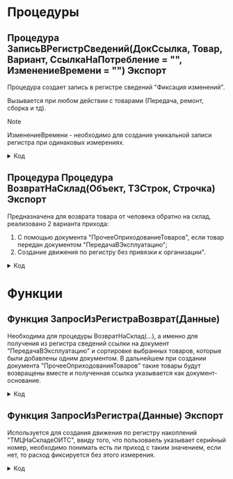 # Процедуры

## Процедура ЗаписьВРегистрСведений(ДокСсылка, Товар, Вариант, СсылкаНаПотребление = "", ИзменениеВремени = "") Экспорт 
Процедура создает запись в регистре сведений "Фиксация изменений". 

Вызывается при любом действии с товарами (Передача, ремонт, сборка и тд).

> [!NOTE]
> ИзменениеВремени - необходимо для создания уникальной записи регистра при одинаковых измерениях.
 
<details>
<summary> Код </summary>
        
    НаборЗаписей = РегистрыСведений.ФиксацияИзменений.СоздатьНаборЗаписей();
    НаборЗаписей.Отбор.Регистратор.Установить(ДокСсылка); 
    НаборЗаписей.Прочитать();
    НоваяЗапись = НаборЗаписей.Добавить();
    Если ТипЗнч(ИзменениеВремени) = Тип("Число") Тогда
     НоваяЗапись.Дата = ТекущаяДата() - ИзменениеВремени;
    Иначе	
     НоваяЗапись.Дата = ТекущаяДата();
    КонецЕсли;
    НоваяЗапись.СерийныйНомер = Товар.СерийныйНомер;
    НоваяЗапись.Количество = Товар.Количество;
    НоваяЗапись.Номенклатура = Товар.Номенклатура;
    Если СсылкаНаПотребление = "" ИЛИ  ТипЗнч(ИзменениеВремени) = Тип("Число") Тогда 
     НоваяЗапись.ДокументыРедактирования = Документы.ВнутреннееПотребление.ПустаяСсылка();
    Иначе
     НоваяЗапись.ДокументыРедактирования = СсылкаНаПотребление;
    КонецЕсли;
    Если Вариант = "Передача" Тогда
     НоваяЗапись.Статус = Перечисления.ВариантыСкладскогоУчета.ПередалиВЭксплуатацию;
    ИначеЕсли Вариант = "Списание" Тогда
     НоваяЗапись.Статус = Перечисления.ВариантыСкладскогоУчета.СписалиНаРасходы;
    ИначеЕсли Вариант = "ОтработанРанее" Тогда
     НоваяЗапись.Статус = Перечисления.ВариантыСкладскогоУчета.ОтработанРанее;
    ИначеЕсли Вариант = "Отменили" Тогда
     НоваяЗапись.Статус = Перечисления.ВариантыСкладскогоУчета.Отменили;
    ИначеЕсли Вариант = "ВернулиИзЭксплуатации" Тогда
     НоваяЗапись.Статус = Перечисления.ВариантыСкладскогоУчета.ВернулиИзЭксплуатации;
    ИначеЕсли Вариант = "ВернулиОтработанРанее" Тогда 
     НоваяЗапись.Статус = Перечисления.ВариантыСкладскогоУчета.Вернули_ОтработанРанее;
    ИначеЕсли Вариант = "ИспользовалиДляСборки" Тогда
     НоваяЗапись.Статус = Перечисления.ВариантыСкладскогоУчета.ИспользовалиДляСборки;
    ИначеЕсли Вариант = "СписалиНаРасходы_Ремонт" Тогда
     НоваяЗапись.Статус = Перечисления.ВариантыСкладскогоУчета.СписалиНаРасходы_Ремонт;
    КонецЕсли;
    Если НЕ ТипЗнч(ДокСсылка) = Тип("ДокументСсылка.СборкаТоваров") Тогда		
     НоваяЗапись.ФИО  = ДокСсылка.ФИО;    
    КонецЕсли;
    НоваяЗапись.ТекущийПользователь = Пользователи.ТекущийПользователь(); 
    НаборЗаписей.Записать();
</details>

## Процедура Процедура ВозвратНаСклад(Объект, ТЗСтрок, Строчка) Экспорт
Предназначена для возврата товара от человека обратно на склад, реализовано 2 варианта прихода: 
1. С помощью документа "ПрочееОприходованиеТоваров", если товар передан документом "ПередачаВЭксплуатацию";
2. Создание движения по регистру без привязки к организации".

<details>
<summary> Код </summary>
 
     Если Строчка.ВариантВнесения = Перечисления.ВариантыВнесения.Передача Тогда
     НайденныеСтроки = ТЗСтрок.НайтиСтроки(Новый Структура("ВариантВнесения", Строчка.ВариантВнесения)); 
     Док = Новый ТаблицаЗначений;
     Для Каждого Позиция Из НайденныеСтроки Цикл
      Если Док.Количество() = 0 Тогда
       Док = ЗапросИзРегистраВозврат(Новый Структура("Номенклатура, СерийныйНомер", Позиция.Номенклатура, Позиция.СерийныйНомер)); 	
      Иначе 
       НоваяСтрока = Док.Добавить();
       ЗаполнитьЗначенияСвойств(НоваяСтрока, ЗапросИзРегистраВозврат(Новый Структура("Номенклатура, СерийныйНомер", Позиция.Номенклатура, Позиция.СерийныйНомер))[0]); 
      КонецЕсли;
     КонецЦикла;
     Док.Сортировать("ДокументыРедактирования");
     Пока Док.Количество() > 0 Цикл
      ПоискПоДок = Док.НайтиСтроки(Новый Структура("ДокументыРедактирования", Док[0].ДокументыРедактирования)); 
      ВозвратИзЭксплуатации = Документы.ПрочееОприходованиеТоваров.СоздатьДокумент();
      ВозвратИзЭксплуатации.Дата                  = ТекущаяДата();
      ВозвратИзЭксплуатации.Организация           = Объект.Организация;
      ВозвратИзЭксплуатации.Подразделение         = Справочники.СтруктураПредприятия.НайтиПоНаименованию("Отдел ИТС");
      ВозвратИзЭксплуатации.ХозяйственнаяОперация = Перечисления.ХозяйственныеОперации.ВозвратИзЭксплуатации;
      ВозвратИзЭксплуатации.Склад                 = Справочники.Склады.НайтиПоНаименованию("Отдел ИТС (администрирование)");
      ВозвратИзЭксплуатации.Валюта                = Справочники.Валюты.НайтиПоНаименованию("руб.");
      ВозвратИзЭксплуатации.ВариантПриемкиТоваров = Перечисления.ВариантыПриемкиТоваров.РазделенаТолькоПоНакладным;
      СсылкаНового = Документы.ПрочееОприходованиеТоваров.ПолучитьСсылку();
      ВозвратИзЭксплуатации.УстановитьСсылкуНового(СсылкаНового);
      Для Каждого НайденнаяСтрока Из ПоискПоДок Цикл
       ВозвратИзЭксплуатации.ДокументОснование = НайденнаяСтрока.ДокументыРедактирования; 
       Стр = ВозвратИзЭксплуатации.Товары.Добавить();
       ЗаполнитьЗначенияСвойств(Стр, НайденнаяСтрока);  
       Стр.КоличествоУпаковок    = НайденнаяСтрока.Количество; 
       Стр.ФизическоеЛицо        = Объект.ФИО.ФизическоеЛицо;  
       Стр.Цена                  = 100; 
       Стр.Партия                = НайденнаяСтрока.ДокументыРедактирования.Товары[0].Партия;
       Стр.СтатьяРасходовДоходов = ПланыВидовХарактеристик.СтатьиДоходов.НайтиПоНаименованию("Возврат из эксплуатации");
       ОИТС_УчетТМЦ.ЗаписьВРегистрСведений(Объект.Ссылка, 
       Новый Структура("Номенклатура, СерийныйНомер, Количество", НайденнаяСтрока.Номенклатура, 
       НайденнаяСтрока.СерийныйНомер, НайденнаяСтрока.Количество), "ВернулиИзЭксплуатации", ВозвратИзЭксплуатации.ПолучитьСсылкуНового());
       ТЗСтрок.Удалить(ТЗСтрок.Найти(НайденнаяСтрока.СерийныйНомер));
       Док.Удалить(НайденнаяСтрока);
      КонецЦикла;
      Если ВозвратИзЭксплуатации.Товары.Количество() > 0 Тогда 
       ВозвратИзЭксплуатации.Записать(РежимЗаписиДокумента.Проведение);
      КонецЕсли;
     КонецЦикла;
    ИначеЕсли Строчка.ВариантВнесения = Перечисления.ВариантыВнесения.Списание ИЛИ Строчка.ВариантВнесения = Перечисления.ВариантыВнесения.ЗаписьВРегистре Тогда
     Док = Документы.УчетОтработанныхРанееТМЦ.СоздатьДокумент();
     СсылкаНового = Документы.УчетОтработанныхРанееТМЦ.ПолучитьСсылку();
     Док.УстановитьСсылкуНового(СсылкаНового); 
     СсылкаНовойРеализации = Док.ПолучитьСсылкуНового();	
     НайденныеСтроки = ТЗСтрок.НайтиСтроки(Новый Структура("ВариантВнесения", Строчка.ВариантВнесения));
     ИндексСтроки = 0;
     Для Каждого ТекСтрока Из НайденныеСтроки Цикл
      Набор = РегистрыНакопления.ТМЦНаСкладеОИТС.СоздатьНаборЗаписей();
      Набор.Отбор.Регистратор.Установить(СсылкаНовойРеализации);
      Набор.Прочитать();
      ИндексСтроки = ИндексСтроки + 1;
      Движение = Набор.Добавить();
      Движение.ВидДвижения        = ВидДвиженияНакопления.Приход;
      Движение.Период             = ТекущаяДата();
      Движение.НаименованиеТовара = ТекСтрока.Номенклатура;
      Движение.Количество         = ТекСтрока.Количество;
      Движение.ЕдиницыИзмерения   = ТекСтрока.Номенклатура.ЕдиницаИзмерения;
      Движение.СсылкаНаДокумент   = Объект.Ссылка;
      Движение.СерийныйНомер      = ТекСтрока.СерийныйНомер;
      Движение.ОтработанРанее     = Истина;
      Набор.Записать();
      ОИТС_УчетТМЦ.ЗаписьВРегистрСведений(Объект.Ссылка, 
      Новый Структура("Номенклатура, СерийныйНомер, Количество", ТекСтрока.Номенклатура, 
      ТекСтрока.СерийныйНомер, ТекСтрока.Количество), "ВернулиОтработанРанее", СсылкаНовойРеализации, ИндексСтроки);
      ТЗСтрок.Удалить(ТекСтрока);
     КонецЦикла;
    КонецЕсли;
 </details>

# Функции

## Функция ЗапросИзРегистраВозврат(Данные)
Необходима для процедуры ВозвратНаСклад(...), а именно для получения из регистра сведений ссылки на документ "ПередачаВЭксплуатацию"
и сортировке выбранных товаров, которые были добавлены одним документом. В дальнейшем при создании документа "ПрочееОприходованияТоваров"
такие товары будут возвращены вместе и полученная ссылка указывается как документ-основание.

<details>
<summary> Код </summary>
 
    Запрос = Новый Запрос;
    Запрос.Текст = 
    "ВЫБРАТЬ ПЕРВЫЕ 1
    |	ФиксацияИзменений.ДокументыРедактирования КАК ДокументыРедактирования,
    |	ФиксацияИзменений.СерийныйНомер КАК СерийныйНомер,
    |	ФиксацияИзменений.Номенклатура КАК Номенклатура,
    |	ФиксацияИзменений.Количество КАК Количество
    |ИЗ
    |	РегистрСведений.ФиксацияИзменений КАК ФиксацияИзменений
    |ГДЕ
    |	ФиксацияИзменений.СерийныйНомер = &СерийныйНомер
    |	И ФиксацияИзменений.Номенклатура = &Номенклатура
    |	И ФиксацияИзменений.Статус = &Статус
    |
    |УПОРЯДОЧИТЬ ПО
    |	ФиксацияИзменений.Дата УБЫВ";
    
    Запрос.УстановитьПараметр("Номенклатура", Данные.Номенклатура);
    Запрос.УстановитьПараметр("СерийныйНомер", Данные.СерийныйНомер);
    Запрос.УстановитьПараметр("СерийныйНомер", Данные.СерийныйНомер);
    Запрос.УстановитьПараметр("Статус", Перечисления.ВариантыСкладскогоУчета.ПередалиВЭксплуатацию);
     
    РезультатЗапроса = Запрос.Выполнить();
     
    ВыборкаДетальныеЗаписи = РезультатЗапроса.Выгрузить();
    
    Возврат ВыборкаДетальныеЗаписи;
</details>

## Функция ЗапросИзРегистра(Данные) Экспорт
Используется для создания движения по регистру накоплений "ТМЦНаСкладеОИТС", ввиду того, что пользоваель указывает серийный номер, необходимо понимать есть ли приход с таким значением, если нет, то расход фиксируется без этого измерения.

<details>
<summary> Код </summary>
 
    Запрос = Новый Запрос;
    Запрос.Текст = 
    "ВЫБРАТЬ
    |	ТМЦНаСкладеОИТСОстатки.СерийныйНомер КАК СерийныйНомер
    |ИЗ
    |	РегистрНакопления.ТМЦНаСкладеОИТС.Остатки КАК ТМЦНаСкладеОИТСОстатки
    |ГДЕ
    |	ТМЦНаСкладеОИТСОстатки.СерийныйНомер = &СерийныйНомер";
     
    Запрос.УстановитьПараметр("СерийныйНомер", Данные);
     
    РезультатЗапроса = Запрос.Выполнить();
     
    ВыборкаДетальныеЗаписи = РезультатЗапроса.Выгрузить();
    
    Возврат ВыборкаДетальныеЗаписи;
</details>

